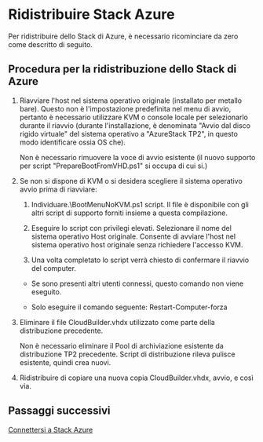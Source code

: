 <properties
    pageTitle="Ridistribuire Stack Azure | Microsoft Azure"
    description="Ridistribuire Stack Azure."
    services="azure-stack"
    documentationCenter=""
    authors="ErikjeMS"
    manager="byronr"
    editor=""/>

<tags
    ms.service="azure-stack"
    ms.workload="na"
    ms.tgt_pltfrm="na"
    ms.devlang="na"
    ms.topic="article"
    ms.date="09/29/2016"
    ms.author="erikje"/>

# <a name="redeploy-azure-stack"></a>Ridistribuire Stack Azure

Per ridistribuire dello Stack di Azure, è necessario ricominciare da zero come descritto di seguito.

## <a name="steps-to-redeploy-azure-stack"></a>Procedura per la ridistribuzione dello Stack di Azure

1. Riavviare l'host nel sistema operativo originale (installato per metallo bare). Questo non è l'impostazione predefinita nel menu di avvio, pertanto è necessario utilizzare KVM o console locale per selezionarlo durante il riavvio (durante l'installazione, è denominata "Avvio dal disco rigido virtuale" del sistema operativo a "AzureStack TP2", in questo modo identificare ossia OS che).

    Non è necessario rimuovere la voce di avvio esistente (il nuovo supporto per script "PrepareBootFromVHD.ps1" si occupa di cui si.)

2. Se non si dispone di KVM o si desidera scegliere il sistema operativo avvio prima di riavviare:
    
    1. Individuare.\BootMenuNoKVM.ps1 script. Il file è disponibile con gli altri script di supporto forniti insieme a questa compilazione.
    
    2. Eseguire lo script con privilegi elevati. Selezionare il nome del sistema operativo Host originale. Consente di avviare l'host nel sistema operativo host originale senza richiedere l'accesso KVM.
    
    3. Una volta completato lo script verrà chiesto di confermare il riavvio del computer.

    - Se sono presenti altri utenti connessi, questo comando non viene eseguito.

    - Solo eseguire il comando seguente: Restart-Computer-forza 
 
3. Eliminare il file CloudBuilder.vhdx utilizzato come parte della distribuzione precedente.

    Non è necessario eliminare il Pool di archiviazione esistente da distribuzione TP2 precedente. Script di distribuzione rileva pulisce esistente, quindi crea nuovi.

5. Ridistribuire di copiare una nuova copia CloudBuilder.vhdx, avvio, e così via.

## <a name="next-steps"></a>Passaggi successivi

[Connettersi a Stack Azure](azure-stack-connect-azure-stack.md)
